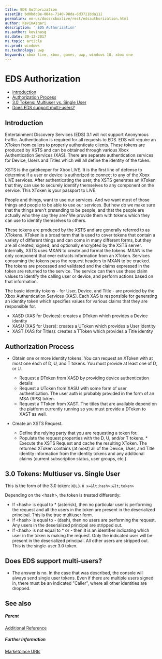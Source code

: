 ```yaml
---
title: EDS Authorization
assetID: bd0bdc8e-084a-7140-98da-6d3721bda112
permalink: en-us/docs/xboxlive/rest/edsauthorization.html
author: KevinAsgari
description: ' EDS Authorization'
ms.author: kevinasg
ms.date: 20-12-2017
ms.topic: article
ms.prod: windows
ms.technology: uwp
keywords: xbox live, xbox, games, uwp, windows 10, xbox one
---
```



# EDS Authorization
 
  * [Introduction](#ID4EN)
  * [Authorization Process](#ID4EFB)
  * [3.0 Tokens: Multiuser vs. Single User](#ID4EEC)
  * [Does EDS support multi-users?](#ID4EYC)
 
<a id="ID4EN"></a>

 
## Introduction
 
Entertainment Discovery Services (EDS) 3.1 will not support Anonymous traffic. Authentication is required for all requests to EDS. EDS will require an XToken from callers to properly authenticate clients. These tokens are produced by XSTS and can be obtained through various Xbox Authentication Services (XAS). There are separate authentication services for Device, Users and Titles which will all define the identity of the token.
 
XSTS is the gatekeeper for Xbox LIVE. It is the first line of defense to determine if a user or device is authorized to connect to any of the Xbox LIVE services. After authenticating the user, the XSTS generates an XToken that they can use to securely identify themselves to any component on the service. This XToken is your passport to LIVE.
 
People and things, want to use our services. And we want most of those things and people to be able to use our services. But how do we make sure that the things aren't pretending to be people, and that the people are actually who they say they are? We provide them with tokens which they can use to identify themselves to others.
 
These tokens are produced by the XSTS and are generally referred to as XTokens. XToken is a broad term that is used to cover tokens that contain a variety of different things and can come in many different forms, but they are all created, signed, and optionally encrypted by the XSTS server. Internally, XSTS uses MXAN to create and format the tokens. MXAN is the only component that ever extracts information from an XToken. Services consuming the tokens pass the request headers to MXAN to be cracked. The tokens are processed and validated and the claims expressed in the token are returned to the service. The service can then use these claim values to identify the calling user or device, and perform actions based on that information.
 
The basic identity tokens - for User, Device, and Title - are provided by the Xbox Authentication Services (XAS). Each XAS is responsible for generating an identity token which specifies values for various claims that they are responsible for.
 
   * XASD (XAS for Devices): creates a DToken which provides a Device identity
   * XASU (XAS for Users): creates a UToken which provides a User identity
   * XAST (XAS for Titles): creates a TToken which provides a Title identity
   
<a id="ID4EFB"></a>

 
## Authorization Process
 
   * Obtain one or more identity tokens. You can request an XToken with at most one each of D, U, and T tokens. You must provide at least one of D, or U. 
     * Request a DToken from XASD by providing device authentication details
     * Request a UToken from XASU with some form of user authentication. The user auth is probably provided in the form of an MSA (RPS) token.
     * Request a TToken from XAST. The titles that are available depend on the platform currently running so you must provide a DToken to XAST as well.
  
   * Create an XSTS Request.
 
     * Define the relying party that you are requesting a token for.
     * Populate the request properties with the D, U, and/or T tokens.
    * Execute the XSTS Request and cache the resulting XToken. The returned XToken contains (at most) all of the Device, User, and Title identity information from the identity tokens and any additional claims (current subscription status, user groups, etc.).
   
<a id="ID4EEC"></a>

 
## 3.0 Tokens: Multiuser vs. Single User
 
This is the form of the 3.0 token: `XBL3.0 x=&lt;hash>;&lt;token>`
 
Depending on the &lt;hash>, the token is treated differently:
 
   * If &lt;hash> is equal to * (asterisk), then no particular user is performing the request and all the users in the token are present in the deserialized principal. This is the true multiuser form.
   * If &lt;hash> is equal to - (dash), then no users are performing the request. Any users in the deserialized principal are stripped out.
   * If &lt;hash> is not equal to * or - then it is an identifier indicating which user in the token is making the request. Only the indicated user will be present in the deserialized principal. All other users are stripped out. This is the single-user 3.0 token.
   
<a id="ID4EYC"></a>

 
## Does EDS support multi-users?
 * The answer is no. In the case that was described, the console will always send single user tokens. Even if there are multiple users signed in, there must be an indicated "Caller", where all other identities are dropped.
  
<a id="ID4E6C"></a>

 
## See also
 
<a id="ID4EBD"></a>

 
##### Parent  

[Additional Reference](atoc-xboxlivews-reference-additional.md)

  
<a id="ID4END"></a>

 
##### Further Information 

[Marketplace URIs](../uri/marketplace/atoc-reference-marketplace.md)

   